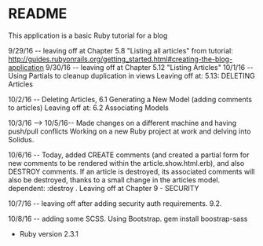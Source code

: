 # README
This application is a basic Ruby tutorial for a blog

9/29/16 -- leaving off at Chapter 5.8 "Listing all articles"
from tutorial:
http://guides.rubyonrails.org/getting_started.html#creating-the-blog-application
9/30/16 -- leaving off at Chapter 5.12 "Listing Articles"
10/1/16 -- Using Partials to cleanup duplication in views
          Leaving off at:  5.13:  DELETING Articles

10/2/16 -- Deleting Articles, 6.1 Generating a New Model (adding comments to articles)
        Leaving off at:  6.2 Associating Models

10/3/16 --> 10/5/16-- Made changes on a different machine and having push/pull conflicts
  Working on a new Ruby project at work and delving into Solidus.

  10/6/16 -- Today, added CREATE comments (and created a partial form for new comments to be rendered within the article.show.html.erb), and also DESTROY comments.  If an article is destroyed, its associated comments will also be destroyed, thanks to a small change in the articles model.  dependent: :destroy   .   Leaving off at Chapter 9 - SECURITY

  10/7/16 -- leaving off after adding security auth requirements.  9.2.  

  10/8/16 -- adding some SCSS.  Using Bootstrap.
  gem install boostrap-sass
  



* Ruby version 2.3.1
